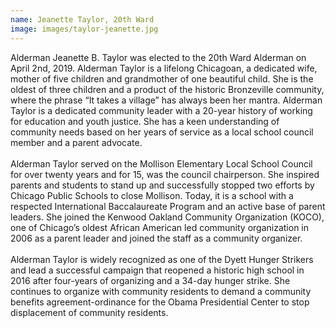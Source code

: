 ```yaml
---
name: Jeanette Taylor, 20th Ward
image: images/taylor-jeanette.jpg
---
```


Alderman Jeanette B. Taylor was elected to the 20th Ward Alderman on April 2nd, 2019. Alderman Taylor is a lifelong Chicagoan, a dedicated wife, mother of five children and grandmother of one beautiful child. She is the oldest of three children and a product of the historic Bronzeville community, where the phrase “It takes a village” has always been her mantra. Alderman Taylor is a dedicated community leader with a 20-year history of working for education and youth justice. She has a keen understanding of community needs based on her years of service as a local school council member and a parent advocate.
<br/>
<br/>
Alderman Taylor served on the Mollison Elementary Local School Council for over twenty years and for 15, was the council chairperson. She inspired parents and students to stand up and successfully stopped two efforts by Chicago Public Schools to close Mollison. Today, it is a school with a respected International Baccalaureate Program and an active base of parent leaders. She joined the Kenwood Oakland Community Organization (KOCO), one of Chicago’s oldest African American led community organization in 2006 as a parent leader and joined the staff as a community organizer.
<br/>
<br/>
Alderman Taylor is widely recognized as one of the Dyett Hunger Strikers and lead a successful campaign that reopened a historic high school in 2016 after four-years of organizing and a 34-day hunger strike. She continues to organize with community residents to demand a community benefits agreement-ordinance for the Obama Presidential Center to stop displacement of community residents.
